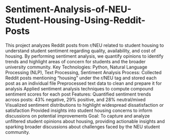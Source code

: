 # Sentiment-Analysis-of-NEU-Student-Housing-Using-Reddit-Posts

This project analyzes Reddit posts from r/NEU related to student housing to understand student sentiment regarding quality, availability, and cost of housing. By performing sentiment analysis, we quantify opinions to identify trends and highlight areas of concern for students and the broader university community.
Key Technologies:
Python, Natural Language Processing (NLP), Text Processing, Sentiment Analysis
Process:
Collected Reddit posts mentioning “housing” under the r/NEU tag and stored each post as an individual file
Preprocessed text data to clean and prepare it for analysis
Applied sentiment analysis techniques to compute compound sentiment scores for each post
Features:
Quantified sentiment trends across posts: 43% negative, 29% positive, and 28% neutral/mixed
Visualized sentiment distributions to highlight widespread dissatisfaction or satisfaction
Provided insights into student housing concerns to inform discussions on potential improvements
Goal:
To capture and analyze unfiltered student opinions about housing, providing actionable insights and sparking broader discussions about challenges faced by the NEU student community.
